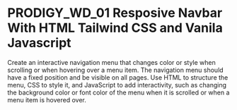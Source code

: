 # PRODIGY_WD_01 Resposive Navbar With HTML Tailwind CSS and Vanila Javascript

Create an interactive navigation menu that changes color or style when scrolling or when hovering over a menu item. The navigation menu should have a fixed position and be visible on all pages. Use HTML to structure the menu, CSS to style it, and JavaScript to add interactivity, such as changing the background color or font color of the menu when it is scrolled or when a menu item is hovered over.
